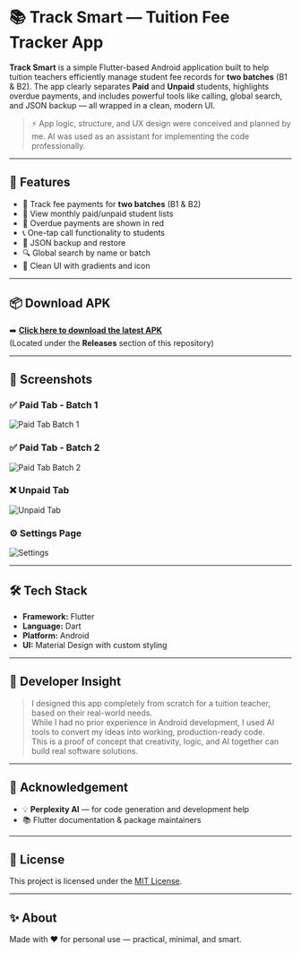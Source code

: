 # 📚 Track Smart — Tuition Fee Tracker App

**Track Smart** is a simple Flutter-based Android application built to help tuition teachers efficiently manage student fee records for **two batches** (B1 & B2). The app clearly separates **Paid** and **Unpaid** students, highlights overdue payments, and includes powerful tools like calling, global search, and JSON backup — all wrapped in a clean, modern UI.

> ⚡ App logic, structure, and UX design were conceived and planned by me. AI was used as an assistant for implementing the code professionally.

---

## 🚀 Features

- 🎯 Track fee payments for **two batches** (B1 & B2)
- 📅 View monthly paid/unpaid student lists
- 🔴 Overdue payments are shown in red
- 📞 One-tap call functionality to students
- 📁 JSON backup and restore
- 🔍 Global search by name or batch
- 🌈 Clean UI with gradients and icon

---

## 📦 Download APK

➡️ [**Click here to download the latest APK**](https://github.com/vinayr-7/Track-Smart/releases)  
(Located under the **Releases** section of this repository)

---

## 📸 Screenshots

### ✅ Paid Tab - Batch 1
![Paid Tab Batch 1](screenshots/paid_tab_batch1.png)

### ✅ Paid Tab - Batch 2
![Paid Tab Batch 2](screenshots/paid_tab_batch2.png)

### ❌ Unpaid Tab
![Unpaid Tab](screenshots/unpaid_tab.png)

### ⚙️ Settings Page
![Settings](screenshots/settings.png)

---

## 🛠 Tech Stack

- **Framework:** Flutter
- **Language:** Dart
- **Platform:** Android
- **UI:** Material Design with custom styling

---

## 🧠 Developer Insight

> I designed this app completely from scratch for a tuition teacher, based on their real-world needs.  
> While I had no prior experience in Android development, I used AI tools to convert my ideas into working, production-ready code.  
> This is a proof of concept that creativity, logic, and AI together can build real software solutions.

---

## 🙏 Acknowledgement

- 💡 **Perplexity AI** — for code generation and development help
- 📚 Flutter documentation & package maintainers

---

## 📄 License

This project is licensed under the [MIT License](LICENSE).

---

## ✨ About

Made with ❤️ for personal use — practical, minimal, and smart.
